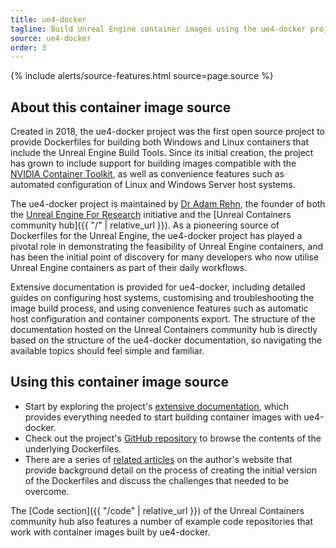 ```yaml
---
title: ue4-docker
tagline: Build Unreal Engine container images using the ue4-docker project.
source: ue4-docker
order: 3
---
```


{% include alerts/source-features.html source=page.source %}


## About this container image source

Created in 2018, the ue4-docker project was the first open source project to provide Dockerfiles for building both Windows and Linux containers that include the Unreal Engine Build Tools. Since its initial creation, the project has grown to include support for building images compatible with the [NVIDIA Container Toolkit](../concepts/nvidia-docker), as well as convenience features such as automated configuration of Linux and Windows Server host systems.

The ue4-docker project is maintained by [Dr Adam Rehn](https://adamrehn.com/), the founder of both the [Unreal Engine For Research](https://ue4research.org/) initiative and the [Unreal Containers community hub]({{ "/" | relative_url }}). As a pioneering source of Dockerfiles for the Unreal Engine, the ue4-docker project has played a pivotal role in demonstrating the feasibility of Unreal Engine containers, and has been the initial point of discovery for many developers who now utilise Unreal Engine containers as part of their daily workflows.

Extensive documentation is provided for ue4-docker, including detailed guides on configuring host systems, customising and troubleshooting the image build process, and using convenience features such as automatic host configuration and container components export. The structure of the documentation hosted on the Unreal Containers community hub is directly based on the structure of the ue4-docker documentation, so navigating the available topics should feel simple and familiar.


## Using this container image source

- Start by exploring the project's [extensive documentation](https://adamrehn.com/docs/ue4-docker/), which provides everything needed to start building container images with ue4-docker.
- Check out the project's [GitHub repository](https://github.com/adamrehn/ue4-docker) to browse the contents of the underlying Dockerfiles.
- There are a series of [related articles](https://adamrehn.com/articles/tag/Unreal%20Engine/) on the author's website that provide background detail on the process of creating the initial version of the Dockerfiles and discuss the challenges that needed to be overcome.

The [Code section]({{ "/code" | relative_url }}) of the Unreal Containers community hub also features a number of example code repositories that work with container images built by ue4-docker.

